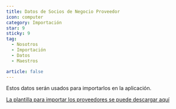 ```yaml
---
title: Datos de Socios de Negocio Proveedor
icon: computer
category: Importación
star: 9
sticky: 9
tag:
  - Nosotros
  - Importación
  - Datos
  - Maestros

article: false
---
```


Estos datos serán usados para importarlos en la aplicación.

[La plantilla para importar los proveedores se puede descargar aquí](/assets/files/Proveedores.xlsx)
